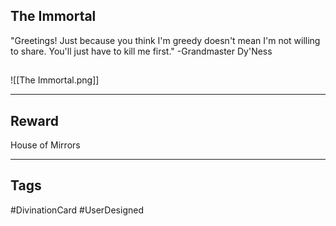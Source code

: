 ## The Immortal
"Greetings! Just because you think I'm greedy doesn't mean I'm not willing to share. You'll just have to kill me first."
-Grandmaster Dy'Ness
## 
![[The Immortal.png]]

---
## Reward
House of Mirrors

---
## Tags
#DivinationCard
#UserDesigned
